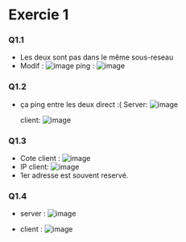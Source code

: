# Exercie 1

### Q1.1
  - Les deux sont pas dans le même sous-reseau
  - Modif :
    ![image](https://github.com/user-attachments/assets/2dc0e890-8df8-42eb-968a-56e70e69b4f4)
    ping :
    ![image](https://github.com/user-attachments/assets/0851c22d-d319-4550-83a4-f6598d9f3d10)
### Q1.2
  - ça ping entre les deux direct :(
    Server:
    ![image](https://github.com/user-attachments/assets/b382c403-8342-4ef2-9808-097801f95421)

    client:
    ![image](https://github.com/user-attachments/assets/bf5b4f04-dd38-40f0-a447-14da08279903)
### Q1.3
  - Cote client :
    ![image](https://github.com/user-attachments/assets/b319c686-2b8c-464d-b677-2d98fe13a0c3)
  - IP client:
    ![image](https://github.com/user-attachments/assets/5b580055-10d3-46f5-bd6a-ddc012c1a083)
  - 1er adresse est souvent reservé.
### Q1.4
  - server :
    ![image](https://github.com/user-attachments/assets/ab1e09f8-65d7-42b7-a5b2-756d7b6b8ea8)

  - client :
    ![image](https://github.com/user-attachments/assets/c467312d-4eb1-429f-8718-c1db168c7de6)
    


